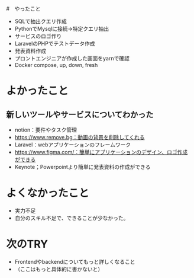 #　やったこと
- SQLで抽出クエリ作成
- PythonでMysqlに接続→特定クエリ抽出
- サービスのロゴ作り
- LaravelのPHPでテストデータ作成
- 発表資料作成
- プロントエンジニアが作成した画面をyarnで確認
- Docker compose, up, down, fresh

# よかったこと

## 新しいツールやサービスについてわかった
- notion：要件やタスク管理
- https://www.remove.bg：動画の背景を削除してくれる
- Laravel：webアプリケーションのフレームワーク
- https://www.figma.com/：簡単にアプリケーションのデザイン、ロゴ作成ができる
- Keynote；Powerpointより簡単に発表資料の作成ができる
# よくなかったこと
- 実力不足
 - 自分のスキル不足で、できることが少なかった。

# 次のTRY
- Frontendやbackendについてもっと詳しくなること
 - （ここはもっと具体的に書かないと）